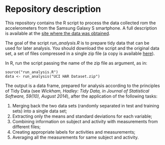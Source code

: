 # Repository description

This repository contains the R script to process the data collected rom the accelerometers from the Samsung Galaxy S smartphone. A full description is available at the [site where the data was obtained](http://archive.ics.uci.edu/ml/datasets/Human+Activity+Recognition+Using+Smartphones).

The goal of the script *run_analysis.R* is to prepare tidy data that can be used for later analysis. You should download the script and the original data set, a set of files compressed in a single zip file (a copy is available [here](http://d396qusza40orc.cloudfront.net/getdata%2Fprojectfiles%2FUCI%20HAR%20Dataset.zip)). 

In R, run the script passing the name of the zip file as argument, as in:

```
source("run_analysis.R")
data <- run_analysis("UCI HAR Dataset.zip")
```
The output is a data frame, prepared for analysis according to the principles of Tidy Data (see *Wickham, Hadley: Tidy Data, in Journal of Statistical Software, 59(10), August 2014*), after the application of the following tasks:

1. Merging back the two data sets (randomly separated in test and training sets) into a single data set;
2. Extracting only the means and standard deviations for each variable;
3. Combining information on subject and activity with measurements from different files;
4. Creating appropriate labels for activities and measurements;
5. Averaging all the measurements for same subject and activity.

